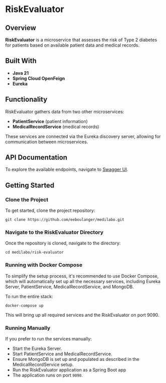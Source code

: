 # RiskEvaluator

## Overview
**RiskEvaluator** is a microservice that assesses the risk of Type 2 diabetes for patients based on available patient data and medical records.

## Built With
- **Java 21**
- **Spring Cloud OpenFeign**
- **Eureka**

## Functionality
RiskEvaluator gathers data from two other microservices:
- **PatientService** (patient information)
- **MedicalRecordService** (medical records)

These services are connected via the Eureka discovery server, allowing for communication between microservices.

## API Documentation
To explore the available endpoints, navigate to [Swagger UI](http://localhost:9090/swagger-ui/index.html).

## Getting Started

### Clone the Project
To get started, clone the project repository:

    git clone https://github.com/eeboulanger/medilabo.git

### Navigate to the RiskEvaluator Directory

Once the repository is cloned, navigate to the directory:

    cd medilabo/risk-evaluator

### Running with Docker Compose
To simplify the setup process, it's recommended to use Docker Compose, which will automatically set up all the necessary services, including Eureka Server, PatientService, MedicalRecordService, and MongoDB.

To run the entire stack:

    docker-compose up
This will bring up all required services and the RiskEvaluator on port 9090.

### Running Manually
If you prefer to run the services manually:

- Start the Eureka Server.
- Start PatientService and MedicalRecordService.
- Ensure MongoDB is set up and populated as described in the MedicalRecordService setup.
- Run the RiskEvaluator application as a Spring Boot app
- The application runs on port `9090`. 
